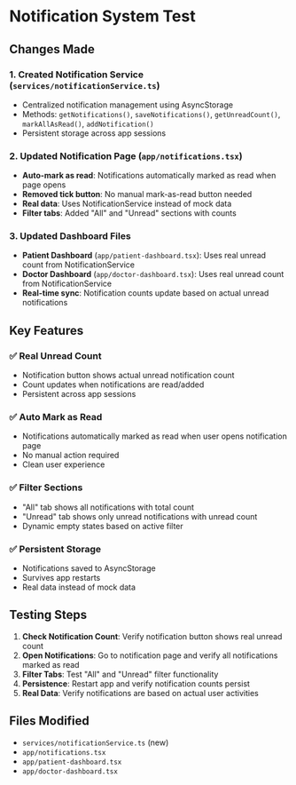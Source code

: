 # Notification System Test

## Changes Made

### 1. Created Notification Service (`services/notificationService.ts`)
- Centralized notification management using AsyncStorage
- Methods: `getNotifications()`, `saveNotifications()`, `getUnreadCount()`, `markAllAsRead()`, `addNotification()`
- Persistent storage across app sessions

### 2. Updated Notification Page (`app/notifications.tsx`)
- **Auto-mark as read**: Notifications automatically marked as read when page opens
- **Removed tick button**: No manual mark-as-read button needed
- **Real data**: Uses NotificationService instead of mock data
- **Filter tabs**: Added "All" and "Unread" sections with counts

### 3. Updated Dashboard Files
- **Patient Dashboard** (`app/patient-dashboard.tsx`): Uses real unread count from NotificationService
- **Doctor Dashboard** (`app/doctor-dashboard.tsx`): Uses real unread count from NotificationService
- **Real-time sync**: Notification counts update based on actual unread notifications

## Key Features

### ✅ Real Unread Count
- Notification button shows actual unread notification count
- Count updates when notifications are read/added
- Persistent across app sessions

### ✅ Auto Mark as Read
- Notifications automatically marked as read when user opens notification page
- No manual action required
- Clean user experience

### ✅ Filter Sections
- "All" tab shows all notifications with total count
- "Unread" tab shows only unread notifications with unread count
- Dynamic empty states based on active filter

### ✅ Persistent Storage
- Notifications saved to AsyncStorage
- Survives app restarts
- Real data instead of mock data

## Testing Steps

1. **Check Notification Count**: Verify notification button shows real unread count
2. **Open Notifications**: Go to notification page and verify all notifications marked as read
3. **Filter Tabs**: Test "All" and "Unread" filter functionality
4. **Persistence**: Restart app and verify notification counts persist
5. **Real Data**: Verify notifications are based on actual user activities

## Files Modified

- `services/notificationService.ts` (new)
- `app/notifications.tsx`
- `app/patient-dashboard.tsx`
- `app/doctor-dashboard.tsx`
